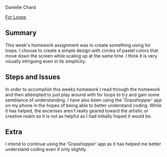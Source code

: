 Danielle Chard

[For Loops](https://daniellechard.github.io/120-work/hw-8/empty-example/)

## **Summary**
This week's homework assignment was to create something using for loops. I choose to create a simple design with circles of pastel colors that move down the screen while scaling up at the same time. I think it is very visually intriguing even in its simplicity.

## **Steps and Issues**
In order to accomplish this weeks homework I read through the homework and then attempted to just play around with for loops to try and gain some semblance of understanding. I have also been using the 'Grasshopper' app on my phone in the hopes of being able to better understand coding. While it has helped, the excerises aren't really geared toward the artistic or creative realm so it is not as helpful as I had initially hoped it would be.

## **Extra**
I intend to continue using the 'Grasshopper' app as it has helped me better understand coding even if only slightly.
